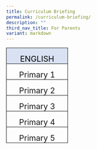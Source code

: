 ```yaml
---
title: Curriculum Briefing
permalink: /curriculum-briefing/
description: ""
third_nav_title: For Parents
variant: markdown
---
```

<p></p><table style="border-collapse:collapse;border:none;mso-border-alt:solid windowtext .5pt;
 mso-yfti-tbllook:1184;mso-padding-alt:0cm 5.4pt 0cm 5.4pt" cellpadding="0" cellspacing="0" border="1" class="MsoTableGrid"><tbody><tr style="mso-yfti-irow:0;mso-yfti-firstrow:yes;height:12.3pt"><td style="width:113.15pt;border:solid windowtext 1.0pt;
  mso-border-alt:solid windowtext .5pt;background:#D9E2F3;mso-background-themecolor:
  accent1;mso-background-themetint:51;padding:0cm 5.4pt 0cm 5.4pt;height:12.3pt" valign="top" width="151"><p style="margin-bottom:0cm;text-align:center;
  line-height:normal" align="center" class="MsoNormal"><span style="font-size:16.0pt;color:black;mso-color-alt:
  windowtext">ENGLISH</span><span style="font-size:16.0pt"></span></p></td></tr><tr style="mso-yfti-irow:1;height:12.3pt"><td style="width:113.15pt;border:solid windowtext 1.0pt;
  border-top:none;mso-border-top-alt:solid windowtext .5pt;mso-border-alt:solid windowtext .5pt;
  padding:0cm 5.4pt 0cm 5.4pt;height:12.3pt" valign="top" width="151"><p style="margin-bottom:0cm;text-align:center;
  line-height:normal" align="center" class="MsoNormal"><span style="font-size:16.0pt"><a d="">Primary 1</a></span></p></td></tr><tr style="mso-yfti-irow:2;height:12.3pt"><td style="width:113.15pt;border:solid windowtext 1.0pt;
  border-top:none;mso-border-top-alt:solid windowtext .5pt;mso-border-alt:solid windowtext .5pt;
  padding:0cm 5.4pt 0cm 5.4pt;height:12.3pt" valign="top" width="151"><p style="margin-bottom:0cm;text-align:center;
  line-height:normal" align="center" class="MsoNormal"><span style="font-size:16.0pt"><a d="">Primary 2</a></span></p></td></tr><tr style="mso-yfti-irow:3;height:12.3pt"><td style="width:113.15pt;border:solid windowtext 1.0pt;
  border-top:none;mso-border-top-alt:solid windowtext .5pt;mso-border-alt:solid windowtext .5pt;
  padding:0cm 5.4pt 0cm 5.4pt;height:12.3pt" valign="top" width="151"><p style="margin-bottom:0cm;text-align:center;
  line-height:normal" align="center" class="MsoNormal"><span style="font-size:16.0pt"><a d="">Primary 3</a></span></p></td></tr><tr style="mso-yfti-irow:4;height:12.3pt"><td style="width:113.15pt;border:solid windowtext 1.0pt;
  border-top:none;mso-border-top-alt:solid windowtext .5pt;mso-border-alt:solid windowtext .5pt;
  padding:0cm 5.4pt 0cm 5.4pt;height:12.3pt" valign="top" width="151"><p style="margin-bottom:0cm;text-align:center;
  line-height:normal" align="center" class="MsoNormal"><span style="font-size:16.0pt"><a d="">Primary 4</a></span></p></td></tr><tr style="mso-yfti-irow:5;height:12.3pt"><td style="width:113.15pt;border:solid windowtext 1.0pt;
  border-top:none;mso-border-top-alt:solid windowtext .5pt;mso-border-alt:solid windowtext .5pt;
  padding:0cm 5.4pt 0cm 5.4pt;height:12.3pt" valign="top" width="151"><p style="margin-bottom:0cm;text-align:center;
  line-height:normal" align="center" class="MsoNormal"><span style="font-size:16.0pt"><a d="">Primary 5</a></span></p></td></tr></tbody></table>